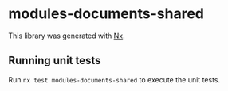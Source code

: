 # modules-documents-shared

This library was generated with [Nx](https://nx.dev).

## Running unit tests

Run `nx test modules-documents-shared` to execute the unit tests.
